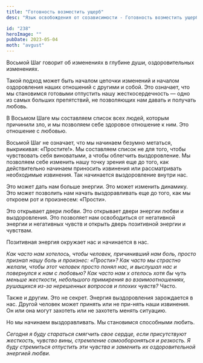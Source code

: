 ```yaml
---
title: "Готовность возместить ущерб"
desc: "Язык освобождения от созависимости - Готовность возместить ущерб"

id: "238"
heroImage: ""
pubDate: 2023-05-04
moth: "avgust"
---
```


Восьмой Шаг говорит об изменениях в глубине души, оздоровительных изменениях.

Такой подход может быть началом цепочки изменений и началом оздоровления наших
отношений с другими и собой. Это означает, что мы становимся готовыми
отпустить нашу жесткосердечность — одно из самых больших препятствий, не
позволяющих нам давать и получать любовь.

В Восьмом Шаге мы составляем список всех людей, которым причинили зло, и мы
позволяем себе здоровое отношение к ним. Это отношение с любовью.

Восьмой Шаг не означает, что мы начинаем безумно метаться, выкрикивая:
«Простите!». Мы составляем список не для того, чтобы чувствовать себя
виноватыми, а чтобы облегчить выздоровление. Мы позволяем себе изменить нашу
точку зрения еще до того, как действительно начинаем приносить извинения или
рассматривать необходимые извинения. Так начинается выздоровление внутри нас.

Это может дать нам больше энергии. Это может изменить динамику. Это может
позволить нам начать выздоравливать еще до того, как мы откроем рот и
произнесем: «Прости».

Это открывает двери любви. Это открывает двери энергии любви и выздоровления.
Это позволяет нам освободиться от негативной энергии и негативных чувств и
открыть дверь позитивной энергии и чувствам.

Позитивная энергия окружает нас и начинается в нас.

_Как часто нам хотелось, чтобы человек, причинивший нам боль, просто признал
нашу боль и произнес: «Прости»? Как_ _часто мы страстно желали, чтобы этот
человек просто понял нас, и выслушал нас и повернулся к нам с любовью? Как_
_часто_ _нам_ _х_ _отелось хотя бы чуть меньше жесткости, небольшого
примирения во взаимоотношениях, рушащихся из-за_ _нерешенных вопросов и плохих
чувств?_ Часто.

Также и другим. Это не секрет. Энергия выздоровления зарождается в нас. Другой
человек может принять или не при-нять наши извинения. Он или она могут
захотеть или не захотеть менять ситуацию.

Но мы начинаем выздоравливать. Мы становимся способными любить.

_Сегодня_ _я_ _буду_ _стараться_ _смягчить_ _свое_ _сердце,_ _если_
_присутствуют_ _жесткость,_ _чувство_ _вины,_ _стремление_ _самообороняться_
_и_ _резкость._ _Я_ _буду_ _стремиться_ _отпустить_ _эти_ _чувства_ _и_
_заменить_ _их_ _оздоровительной_ _энергией_ _любви._
